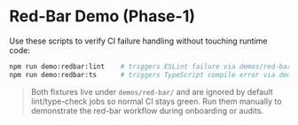 # Red-Bar Demo (Phase-1)

Use these scripts to verify CI failure handling without touching runtime code:

```bash
npm run demo:redbar:lint    # triggers ESLint failure via demos/red-bar/lint-fail.ts
npm run demo:redbar:ts      # triggers TypeScript compile error via demos/red-bar/ts-fail.ts
```

> Both fixtures live under `demos/red-bar/` and are ignored by default lint/type-check jobs so normal CI stays green. Run them manually to demonstrate the red-bar workflow during onboarding or audits.
